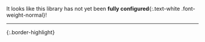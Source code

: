 It looks like this library has not yet been __fully configured__{:.text-white .font-weight-normal}!

* * *
{:.border-highlight}